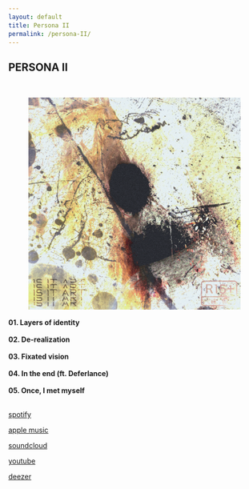 ```yaml
---
layout: default
title: Persona II
permalink: /persona-II/
---
```


<div class="gallery-images">
  <h2 class="gallery-title">PERSONA II</h2>
</div>

<br>

<div class="gallery-row">
  <figure>
    <a href="https://too.fm/persona-ii" target="_blank">
      <img src="/images/persona_II_final2.png" alt="Dreamscape">
    </a>
  </figure>
    <figcaption>
        <strong>01. Layers of identity<br><br>
        02. De-realization<br><br>
        03. Fixated vision<br><br>
        04. In the end (ft. Deferlance)<br><br>
        05. Once, I met myself<br><br></strong>
    </figcaption>
</div>

<div class="image-gallery">
    <p><a href="https://open.spotify.com/intl-fr/album/5zSoyb6JA8YUQMrE6NOaM3" target="_blank">spotify</a></p>
    <p><a href="https://music.apple.com/us/album/persona-ii-ep/1793642648" target="_blank">apple music</a></p>
    <p><a href="https://soundcloud.com/nebru/sets/persona-ii-2024" target="_blank">soundcloud</a></p>
    <p><a href="https://youtu.be/pJhnGcffgB4" target="_blank">youtube</a></p>
    <p><a href="https://www.deezer.com/fr/album/706066131" target="_blank">deezer</a></p>
</div>
